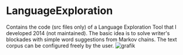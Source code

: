 # LanguageExploration
Contains the code (src files only) of a Language Exploration Tool that I developed 2014 (not maintained).
The basic idea is to solve writer's blockades with simple word suggestions from Markov chains. The text corpus can be configured freely by the user.
![grafik](https://user-images.githubusercontent.com/3237879/199324162-1b0e7edd-f8a6-407e-8443-a682c65c86b3.png)

